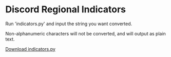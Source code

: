 # Discord Regional Indicators
Run 'indicators.py' and input the string you want converted.

Non-alphanumeric characters will not be converted, and will output as plain text.

[Download indicators.py](https://github.com/clwm/discord-regional-indicators/releases/download/v1.0/indicators.py)
